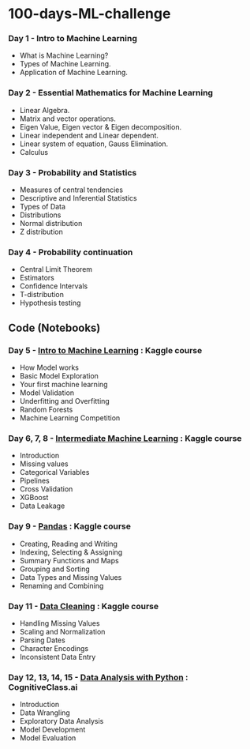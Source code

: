 ﻿# 100-days-ML-challenge

### Day 1 - Intro to Machine Learning

* What is Machine Learning?
* Types of Machine Learning. 
* Application of Machine Learning.

### Day 2 - Essential Mathematics for Machine Learning

* Linear Algebra.
* Matrix and vector operations.
* Eigen Value, Eigen vector & Eigen decomposition.
* Linear independent and Linear dependent.
* Linear system of equation, Gauss Elimination.
* Calculus

### Day 3 - Probability and Statistics

* Measures of central tendencies
* Descriptive and Inferential Statistics
* Types of Data
* Distributions
* Normal distribution
* Z distribution

### Day 4 - Probability continuation

* Central Limit Theorem
* Estimators
* Confidence Intervals
* T-distribution
* Hypothesis testing

## Code (Notebooks) 
### Day 5 - [Intro to Machine Learning](https://www.kaggle.com/learn/intro-to-machine-learning) : Kaggle course
* How Model works
* Basic Model Exploration
* Your first machine learning
* Model Validation
* Underfitting and Overfitting
* Random Forests
* Machine Learning Competition

### Day 6, 7, 8 - [Intermediate Machine Learning](https://www.kaggle.com/learn/intermediate-machine-learning) : Kaggle course
* Introduction
* Missing values
* Categorical Variables
* Pipelines
* Cross Validation
* XGBoost
* Data Leakage

### Day 9 - [Pandas](https://www.kaggle.com/learn/pandas) : Kaggle course
* Creating, Reading and Writing
* Indexing, Selecting & Assigning
* Summary Functions and Maps
* Grouping and Sorting
* Data Types and Missing Values
* Renaming and Combining

### Day 11 - [Data Cleaning](https://www.kaggle.com/learn/data-cleaning) : Kaggle course
* Handling Missing Values
* Scaling and Normalization
* Parsing Dates
* Character Encodings
* Inconsistent Data Entry

### Day 12, 13, 14, 15 - [Data Analysis with Python](https://courses.cognitiveclass.ai/courses/course-v1:CognitiveClass+DA0101EN+2017/course/) : CognitiveClass.ai
* Introduction
* Data Wrangling
* Exploratory Data Analysis
* Model Development
* Model Evaluation
